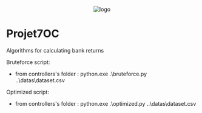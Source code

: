 <p align="center">
 <img alt="logo" src="https://user-images.githubusercontent.com/119883313/236204342-478f1a02-6a75-48de-a54a-038db856562e.png">
</p>

# Projet7OC
Algorithms for calculating bank returns

Bruteforce script:
 * from controllers's folder : python.exe .\bruteforce.py ..\datas\dataset.csv

Optimized script:
 * from controllers's folder : python.exe .\optimized.py ..\datas\dataset.csv
